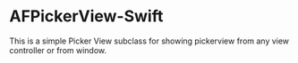 # AFPickerView-Swift
This is a simple Picker View subclass for showing pickerview from any view controller or from window.
